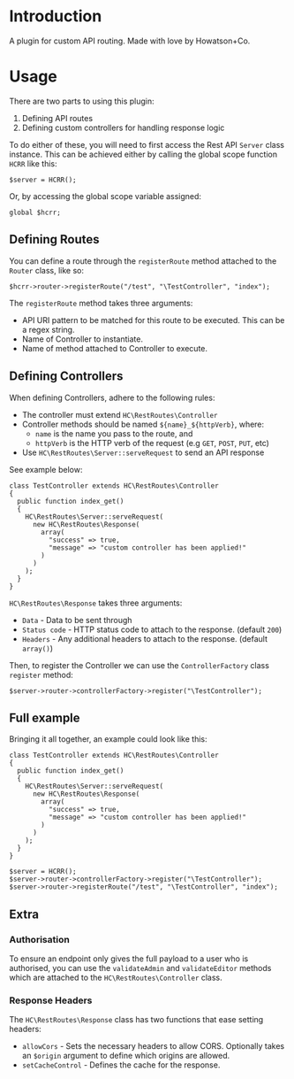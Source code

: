 

# Introduction

A plugin for custom API routing. Made with love by Howatson+Co.


# Usage

There are two parts to using this plugin:
1. Defining API routes
2. Defining custom controllers for handling response logic

To do either of these, you will need to first access the Rest API `Server` class instance. This can be achieved either by calling the global scope function `HCRR` like this:
```
$server = HCRR();
```

Or, by accessing the global scope variable assigned:
```
global $hcrr;
```


## Defining Routes

You can define a route through the `registerRoute` method attached to the `Router` class, like so:
```
$hcrr->router->registerRoute("/test", "\TestController", "index");
```

The `registerRoute` method takes three arguments: 
- API URI pattern to be matched for this route to be executed. This can be a regex string. 
- Name of Controller to instantiate.
- Name of method attached to Controller to execute.

## Defining Controllers

When defining Controllers, adhere to the following rules:
- The controller must extend `HC\RestRoutes\Controller`
- Controller methods should be named `${name}_${httpVerb}`, where:
	- `name` is the name you pass to the route, and
	- `httpVerb` is the HTTP verb of the request (e.g `GET`, `POST`, `PUT`, etc)
- Use `HC\RestRoutes\Server::serveRequest` to send an API response

See example below:

```
class TestController extends HC\RestRoutes\Controller
{
  public function index_get()
  {
    HC\RestRoutes\Server::serveRequest(
      new HC\RestRoutes\Response(
        array(
          "success" => true,
          "message" => "custom controller has been applied!"
        )
      )
    );
  }
}
```

`HC\RestRoutes\Response` takes three arguments:
- `Data` - Data to be sent through
- `Status code` - HTTP status code to attach to the response. (default `200`)
- `Headers` - Any additional headers to attach to the response. (default `array()`)

Then, to register the Controller we can use the `ControllerFactory` class `register` method:

```
$server->router->controllerFactory->register("\TestController");
```

## Full example

Bringing it all together, an example could look like this:

```
class TestController extends HC\RestRoutes\Controller
{
  public function index_get()
  {
    HC\RestRoutes\Server::serveRequest(
      new HC\RestRoutes\Response(
        array(
          "success" => true,
          "message" => "custom controller has been applied!"
        )
      )
    );
  }
}

$server = HCRR();
$server->router->controllerFactory->register("\TestController");
$server->router->registerRoute("/test", "\TestController", "index");
```

## Extra

### Authorisation

To ensure an endpoint only gives the full payload to a user who is authorised, you can use the `validateAdmin` and `validateEditor` methods which are attached to the `HC\RestRoutes\Controller` class.

### Response Headers

The `HC\RestRoutes\Response` class has two functions that ease setting headers:
- `allowCors` - Sets the necessary headers to allow CORS. Optionally takes an `$origin` argument to define which origins are allowed.
- `setCacheControl` - Defines the cache for the response.